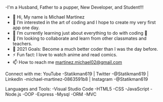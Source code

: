 -I'm a Husband, Father to a pupper, New Developer, and Student!!!

- 👋 Hi, My name is Michael Martinez
- 👀 I’m interested in the art of coding and I hope to create my very first app one day.
- 🌱 I’m currently learning just about everything to do with coding 🤣
- 👯 I’m looking to collaborate and learn from other classmates and teachers.
- 🥅 2021 Goals: Become a much better coder than I was the day before.
- ⚡ Fun fact: I love to watch anime and read comics.
- 📫 How to reach me martinez.michael02@gmail.com

Connect with me:
YouTube -Statikman619 | Twitter -@Statikman619 | LinkedIn -michael-martinez-0863591b8 | Instagram -@Statikman619

Languages and Tools:
-Visual Studio Code -HTML5 -CSS -JavaScript -Node.js -OOP -Express -Mysql -ORM -MVC
